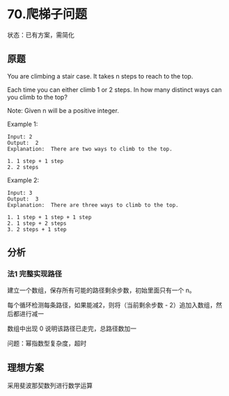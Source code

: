 # 70.爬梯子问题

状态：已有方案，需简化

## 原题

You are climbing a stair case. It takes n steps to reach to the top.

Each time you can either climb 1 or 2 steps. In how many distinct ways can you climb to the top?

Note: Given n will be a positive integer.

Example 1:

```plain
Input: 2
Output:  2
Explanation:  There are two ways to climb to the top.

1. 1 step + 1 step
2. 2 steps
```

Example 2:

```plain
Input: 3
Output:  3
Explanation:  There are three ways to climb to the top.

1. 1 step + 1 step + 1 step
2. 1 step + 2 steps
3. 2 steps + 1 step
```

## 分析

### 法1 完整实现路径

建立一个数组，保存所有可能的路径剩余步数，初始里面只有一个 n。

每个循环检测每条路径，如果能减2，则将（当前剩余步数 - 2）追加入数组，然后都进行减一

数组中出现 0 说明该路径已走完，总路径数加一

问题：幂指数型复杂度，超时

## 理想方案

采用斐波那契数列进行数学运算